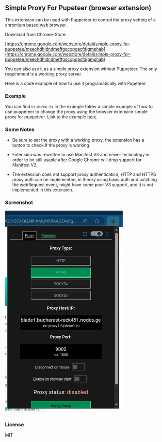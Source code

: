## Simple Proxy For Pupeteer (browser extension)

This extension can be used with Puppeteer to control the proxy setting of a chromium based web browser.

Download from Chrome-Store:

[https://chrome.google.com/webstore/detail/simple-proxy-for-puppetee/meeohdhldndmeffgoccpgacfdigmphab](https://chrome.google.com/webstore/detail/simple-proxy-for-puppetee/meeohdhldndmeffgoccpgacfdigmphab)

You can also use it as a simple proxy extension without Puppeteer.
The only requirement is a working proxy server.

Here is a code example of how to use it programatically with Pupeteer:

### Example

You can find in `index.ts` in the example folder a simple example of how to use puppeteer to change the proxy using the browser extension simple proxy for puppeteer. Link to the example [here](/example/readme.md).

### Some Notes

- Be sure to set the proxy with a working proxy, the extension has a button to check if the proxy is working.

- Extension was rewritten to use Manifest V3 and newer technology in order to be still usable after Google Chrome will drop support for Manifest V2.

- The extension does not support proxy authentication, HTTP and HTTPS proxy auth can be implemented, in theory using basic auth and catching the webRequest event, might have some poor V3 support, and it is not implemented in this extension.

### Screenshot

![screenshot](/screen_1.webp)

### License

MIT
